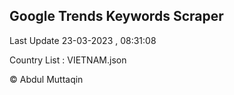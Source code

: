 

## Google Trends Keywords Scraper 
 
Last Update 23-03-2023 , 08:31:08

Country List :
VIETNAM.json



© Abdul Muttaqin 
